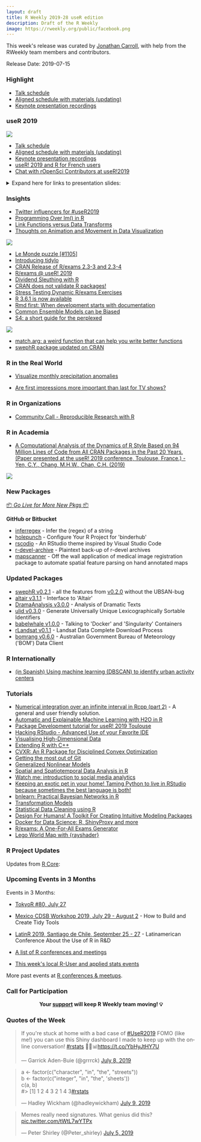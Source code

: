 ```yaml
---
layout: draft
title: R Weekly 2019-28 useR edition
description: Draft of the R Weekly
image: https://rweekly.org/public/facebook.png
---
```


This week's release was curated by [Jonathan Carroll](https://twitter.com/carroll_jono), with help from the RWeekly team members and contributors.

Release Date: 2019-07-15

###  Highlight

+ [Talk schedule](http://www.user2019.fr/talk_schedule/)
+ [Aligned schedule with materials (updating)](https://github.com/sowla/useR2019-materials)
+ [Keynote presentation recordings](https://www.youtube.com/channel/UC_R5smHVXRYGhZYDJsnXTwg/search?query=user2019)

### useR 2019

![](https://raw.githubusercontent.com/rweekly/image/master/2019-07-15/user2019.png)

+ [Talk schedule](http://www.user2019.fr/talk_schedule/)
+ [Aligned schedule with materials (updating)](https://github.com/sowla/useR2019-materials)
+ [Keynote presentation recordings](https://www.youtube.com/channel/UC_R5smHVXRYGhZYDJsnXTwg/search?query=user2019)
+ [useR! 2019 and R for French users](https://f.briatte.org/r/user-2019-and-r-for-french-users)
+ [Chat with rOpenSci Contributors at useR!2019](https://ropensci.org/blog/2019/07/08/user2019/)

<details>
<p><summary> Expand here for links to presentation slides: </summary></p>
<p>The following is a non-comprehensive list of useR2019 presentation slides in no particular order:</p>
<ul>
<li><a href="https://github.com/jules32/useR-2019-keynote?files=1">R for better science in less time</a></li>
<li><a href="https://github.com/jcheng5/shinymeta-user2019-talk">Shiny’s Holy Grail: Interactivity with reproducibility</a></li>
<li><a href="https://github.com/statnmap/prez/blob/master/2019-07_useR_Toulouse.pdf">The “Rmd first” method: when projects start with documentation</a></li>
<li><a href="https://lacion.rbind.io/talk/2019_user/">Insights from the recent R community development and growth in Latin America</a></li>
<li><a href="https://docs.google.com/presentation/d/1yjEideF-YcNerme6O-GQ3ZSAJQ51ZpBdAZTYpeYx8AY/edit#slide=id.p">Reproducible data science to inform outbreak response</a></li>
<li><a href="https://github.com/mlr-org/mlr-outreach/blob/master/2019_useR/mlr3-useR-2019.pdf">mlr3: Modern machine learning in RModern machine learning in R</a></li>
<li><a href="https://github.com/mlr-org/mlr-outreach/blob/master/2019_useR/mlr3pipelines-useR-2019.pdf">mlr3pipelines: Machine Learning Pipelines as Graphs</a></li>
<li><a href="https://speakerdeck.com/lionelhenry/reusing-tidyverse-code">Reusing Tidyverse code</a></li>
<li><a href="https://speakerdeck.com/davisvaughan/user-2019-rray">Rethinking Arrays in R</a></li>
<li><a href="https://rcarto.github.io/user2019/#1">Thematic Maps with cartography</a></li>
<li><a href="https://cderv.gitlab.io/user2019-crrri/#1">Headless Chrome Automation with R: About the crrri package</a></li>
<li><a href="https://uschilaa.github.io/useR2019/#1">Visualising high-dimensional data: New developments of the tourr package using Shiny and plotly</a></li>
<li><a href="https://github.com/wittmaan/UseR2019/blob/master/slides/slides_wittmann_20190619.pdf">Visualizing Huge Amounts of Fleet Data using Shiny and Leaflet</a></li>
<li><a href="https://eeecon.uibk.ac.at/~zeileis/papers/useR-2019.pdf">colorspace: A Toolbox for Manipulating and Assessing Color Palettes</a></li>
<li><a href="https://vegawidget.rbind.io/posts/2019-07-10-user-2019-presentation/">vegawidget: Composing and Rendering Interactive Vega(-Lite) Charts</a></li>
<li><a href="https://github.com/jtrecenti/slides/blob/master/20190620_auth0/index.pdf">auth0: Secure authentication in Shiny Apps</a></li>
<li><a href="https://speakerdeck.com/czeildi/ropsec-a-package-for-easing-operations-security-for-the-r-user">{ropsec: a package for easing operations security for the R user}</a></li>
<li><a href="https://antuki.github.io/slides/20190710_userToulouse/20190710_userToulouse.html#1">Dealing with the change of administrative divisions over time with R</a></li>
<li><a href="https://docs.google.com/presentation/d/e/2PACX-1vT46Ht1ytAUxiX40Lw-viuX7Du15VtkB8UXLhwE8RwBIi1k-AuFhLEzZEPlVbOKt43ifMD5MCZOAhh5/pub?start=false&amp;loop=false&amp;delayms=60000&amp;slide=id.p">How a non-profit uses R in its daily operations</a></li>
<li><a href="https://aqlt.github.io/slides/2019%20-%2007%20-%20useR!%202019/rjdemetra.pdf">RJDemetra: an R interface to JDemetra+</a></li>
<li><a href="https://github.com/Shelmith-Kariuki/Presentations/blob/master/AfricaR_UseR!2019.pdf">AfricaR Initiative</a></li>
<li><a href="https://federicomarini.github.io/useR2019/#1">iSEE: interactive and reproducible exploration and visualization of genomics data</a></li>
<li><a href="https://speakerdeck.com/romainfrancois/n-cool-number-dplyr-things">n() cool #dplyr things</a></li>
<li><a href="https://github.com/h2oai/h2o-meetups/blob/master/2019_07_11_UseR_Toulouse_AutoMLBenchmark/automl_benchmarking_UseR_july2019.pdf">Building and BenchmarkingAutoML Systems</a></li>
<li><a href="https://github.com/jennybc/2019-07_useR-toulouse-usethis/blob/master/DRY-out-workflow-usethis.pdf">DRY out your workflow with usethis</a></li>
<li><a href="https://geocompr.github.io/user_19/presentation/#1">How to win friends &amp; write an open-source book</a></li>
<li><a href="https://robjhyndman.com/seminars/isf-feasts/">A feast of time series tools</a></li>
<li><a href="https://sarahromanes.github.io/talks/useR2019/index.html#1">multiDA and genDA Discriminant Analysis Methods for Large Scale and Complex Datasets</a></li>
<li><a href="https://github.com/revodavid/RMLops/blob/master/user2019slides.pdf">A DevOps process for deploying R to production</a></li>
<li><a href="https://frie.codes/user2019_slides/#1">Authentication and authorization in plumber with the sealr package</a></li>
<li><a href="https://speakerdeck.com/jimhester/vroom">vroom: life’s too short to read slow</a></li>
<li><a href="https://github.com/dmi3kno/user19-polite/blob/master/useR19%20-%20polite.pdf">{polite}: Web etiquette for R users</a></li>
<li><a href="https://github.com/ellessenne/rsimsum/blob/master/inst/Talks/ag-useR-2019.pdf">Analysing Results From Monte Carlo Simulation Studies</a></li>
<li><a href="https://docs.google.com/presentation/d/1OeyEBEH9IHXtFtExiXk-JMxLsYWoNtQCRqh2YkpcnkM/mobilepresent?slide=id.p">Advancing data analytics for field epidemiologists using R</a></li>
<li><a href="https://github.com/annennenne/causalDisco/tree/master/slides">Discovering the cause: Tools for structure learning in R</a></li>
<li><a href="https://docs.google.com/presentation/d/e/2PACX-1vQnSGdSu3iSrVTZadiuOEXXrnikX7qS_A4NBHDbNxVMojPy69zu_dLwWH5pjAb1chY4Jz5n74y72Q4z/pub?start=false&amp;loop=false&amp;delayms=3000&amp;slide=id.p">How Bioconductor advances science and contributes to R</a></li>
<li><a href="https://speakerdeck.com/colinfay/contributing-to-the-r-ecosystem">Contributing to the R ecosystem: where should I start?</a></li>
<li><a href="http://datavis.ca/papers/useR2019-2x2.pdf">Visualizing multivariate linear models in R</a></li>
<li><a href="https://github.com/rundel/Presentations/blob/master/UseR2019/UseR2019.pdf">ghclassan: R package for managing classes with GitHub</a></li>
<li><a href="https://docs.google.com/presentation/d/1Lv5_IBi_PXbtp8FbA8-qBI0PwJAvPlP9OZ-6t6l6gwM/edit#slide=id.p">Get up to speed with Bayesian data analysis in R</a></li>
<li><a href="https://frdvnw.gitlab.io/user2019/">Visualisation of open-ended interviews through qualitative coding and cognitive mapping</a></li>
<li><a href="http://juliejosse.com/wp-content/uploads/2019/07/useRjosse_2019.pdf">A missing value tour in R</a></li>
<li><a href="https://speakerdeck.com/kellobri/art-of-the-feature-toggle">Art of the Feature Toggle: Patterns for maintaining and improving Shiny applications over time</a></li>
<li><a href="https://github.com/mrsensible/user2019">Bridging agent-based modelling and R with nlrx: simulating pedestrian’s long-term exposure to air pollution</a></li>
<li><a href="https://gdevailly.github.io/devailly_perepigenomics_useR2019/devailly_PEREpigenomics_useR.html#1">PEREpigenomics: a shiny app to visualize Roadmap Epigenomics data</a></li>
<li><a href="https://www.beautiful.ai/player/-LjSuALfOEI8eYcGj_SD/diskframe-useR-2019">You don’t need Spark for this - larger-than-RAM data manipulation with disk.frame</a></li>
<li><a href="https://github.com/isteves/ds-puzzles">Teaching data science with puzzles</a></li>
<li><a href="https://speakerdeck.com/minecr/data-science-in-a-box">Data Science in a Box</a></li>
<li><a href="https://www.slideshare.net/RuanPearceAuthers/data-for-all-empowering-teams-with-scalable-shiny-applications-user-2019">Data for all: Empowering teams with scalable Shiny application</a></li>
<li><a href="https://scotttalks.info/user-http/#/intro">HTTP Requests For R Users and Package Developers</a></li>
<li><a href="https://github.com/edwindj/sdcSpatial/raw/master/useR2019/presentation.pdf">Creating privacy protecting density maps: sdcSpatial</a></li>
<li><a href="https://mangothecat.github.io/goodpractice/index.html">goodpractice - A Tool for Good Package Development</a></li>
<li><a href="https://slides.mitchelloharawild.com/user2019/">Flexible futures for fable functionality</a></li>
<li><a href="http://ikosmidis.com/files/ikosmidis_cranly_user2019/">Making sense of CRAN: Package and collaboration networks</a></li>
<li><a href="https://www.jottr.org/2019/07/12/future-user2019-slides/">Future: Simple Parallel and Distributed Processing in R</a></li>
<li><a href="https://github.com/gaborcsardi/pak-talk">pak – a fresh approach to package installation</a></li>
<li><a href="https://docs.google.com/presentation/d/1jfo_CvTmLf-PtKq2uS5-biklXJRe5hVnhzUjtWTQI3Y/edit#slide=id.gc6f919934_0_0">R4DS Online Learning Community: How can we help?</a></li>
<li><a href="https://www.jumpingrivers.com/t/2019-user-security/#1">Security and R: It’s secure - we’re the problem</a></li>
<li><a href="https://richfitz.github.io/files/fitzjohn-odin.pdf">Describing and solving differential equations with a new domain specific language, odin</a></li>
<li><a href="https://raw.githubusercontent.com/wiki/Rdatatable/data.table/talks/useR2019_Arun.pdf">The #rdatatable package for fast, flexible and memory efficient data wrangling</a></li>
</ul>
</details>

### Insights

+ [Twitter influencers for #useR2019](https://johnguerra.co/viz/influentials/story/?hashtag=useR2019)
+ [Programming Over lm() in R](http://www.win-vector.com/blog/2019/07/programming-over-lm-in-r/)
+ [Link Functions versus Data Transforms](http://www.win-vector.com/blog/2019/07/link-functions-versus-data-transforms/)
+ [Thoughts on Animation and Movement in Data Visualization](http://daranzolin.github.io/2019-07-07-animation-thoughts/)

![](https://raw.githubusercontent.com/rweekly/image/master/2019-07-15/d3rain.gif)

+ [Le Monde puzzle [#1105]](https://xianblog.wordpress.com/2019/07/08/le-monde-puzzle-1105/)
+ [Introducing tidylo](https://juliasilge.com/blog/introducing-tidylo/)
+ [CRAN Release of R/exams 2.3-3 and 2.3-4](http://www.R-exams.org/general/cran_release_234/)
+ [R/exams @ useR! 2019](http://www.R-exams.org/general/user2019/)
+ [Dividend Sleuthing with R](https://rviews.rstudio.com/2019/07/09/dividend-sleuthing-with-r/)
+ [CRAN does not validate R packages!](https://xianblog.wordpress.com/2019/07/10/cran-does-not-validate-r-packages/)
+ [Stress Testing Dynamic R/exams Exercises](http://www.R-exams.org/tutorials/stresstest/)
+ [R 3.6.1 is now available](https://blog.revolutionanalytics.com/2019/07/r-361-is-now-available.html)
+ [Rmd first: When development starts with documentation](https://rtask.thinkr.fr/blog/rmd-first-when-development-starts-with-documentation/)
+ [Common Ensemble Models can be Biased](http://www.win-vector.com/blog/2019/07/common-ensemble-models-can-be-biased/)
+ [S4: a short guide for the perplexed](https://stuartlee.org/post/content/post/2019-07-09-s4-a-short-guide-for-perplexed/)

![](https://raw.githubusercontent.com/rweekly/image/master/2019-07-15/turtle.gif)

+ [match.arg: a weird function that can help you write better functions](https://alistaire.rbind.io/blog/match.arg/)
+ [swephR package updated on CRAN ](https://stubner.me/2019/07/swephr-v0-2-0/)

### R in the Real World

+ [Visualize monthly precipitation anomalies](https://dominicroye.github.io/en/2019/visualize-monthly-precipitation-anomalies/)

+ [Are first impressions more important than last for TV shows?](http://www.nathancunn.com/2019-07-12-last-impressions/)

###  R in Organizations

+ [Community Call - Reproducible Research with R](https://ropensci.org/blog/2019/07/11/commcall-jul2019/)

###  R in Academia

+ [A Computational Analysis of the Dynamics of R Style Based on 94 Million Lines of Code from All CRAN Packages in the Past 20 Years. (Paper presented at the useR! 2019 conference, Toulouse, France.) - Yen, C.Y., Chang, M.H.W., Chan, C.H. (2019)](https://github.com/chainsawriot/rstyle)

![](https://raw.githubusercontent.com/rweekly/image/master/2019-07-15/styledifferences.png)


###  New Packages

<p class="added-hostname"><a href="https://rweekly.org/live" target="_blank" class="externalLink">📦 <i>Go Live for More New Pkgs</i> 📦</a></p>

**GitHub or Bitbucket**

+ [inferregex](https://github.com/daranzolin/inferregex) - Infer the (regex) of a string
+ [holepunch](https://karthik.github.io/holepunch/) - Configure Your R Project for 'binderhub'
+ [rscodio](https://github.com/anthonynorth/rscodeio) - An RStudio theme inspired by Visual Studio Code
+ [r-devel-archive](https://github.com/MichaelChirico/r-devel-archive) - Plaintext back-up of r-devel archives
+ [mapscanner](https://github.com/mpadge/mapscanner) - Off the wall application of medical image registration package to automate spatial feature parsing on hand annotated maps


### Updated Packages

+ [swephR v0.2.1](https://stubner.me/2019/07/swephr-v0-2-1/) - all the features from [v0.2.0](https://stubner.me/2019/07/swephr-v0-2-0/) without the UBSAN-bug
+ [altair v3.1.1](https://cran.r-project.org/package=altair) - Interface to 'Altair'
+ [DramaAnalysis v3.0.0](https://cran.r-project.org/package=DramaAnalysis) - Analysis of Dramatic Texts
+ [ulid v0.3.0](https://cran.r-project.org/package=ulid) - Generate Universally Unique Lexicographically Sortable Identifiers
+ [babelwhale v1.0.0](https://cran.r-project.org/package=babelwhale) - Talking to 'Docker' and 'Singularity' Containers
+ [rLandsat v0.1.1](https://cran.r-project.org/package=rLandsat) - Landsat Data Complete Download Process
+ [bomrang v0.6.0](https://cran.r-project.org/web/packages/bomrang/index.html) - Australian Government Bureau of Meteorology ('BOM') Data Client


### R Internationally

+ [(in Spanish) Using machine learning (DBSCAN) to identify urban activity centers](https://bitsandbricks.github.io/post/dbscan-machine-learning-para-detectar-centros-de-actividad-urbana/)

###  Tutorials

+ [Numerical integration over an infinite interval in Rcpp (part 2)](https://stubner.me/2019/07/numerical-integration-in-rcpp-part-2/) - A general and user friendly solution. 
+ [Automatic and Explainable Machine Learning with H2O in R](https://github.com/woobe/useR2019_h2o_tutorial)
+ [Package Development tutorial for useR! 2019 Toulouse](https://github.com/jennybc/pkg-dev-tutorial)
+ [Hacking RStudio - Advanced Use of your Favorite IDE](https://github.com/ColinFay/user2019workshop)
+ [Visualising High-Dimensional Data](https://github.com/dicook/useR2019_highd_vis)
+ [Extending R with C++](http://dirk.eddelbuettel.com/papers/useR2019_rcpp_tutorial.pdf)
+ [CVXR: An R Package for Disciplined Convex Optimization](https://github.com/bnaras/cvxr_tutorial)
+ [Getting the most out of Git](https://www.jumpingrivers.com/t/2019-user-git/)
+ [Generalized Nonlinear Models](https://github.com/hturner/gnm-half-day-course)
+ [Spatial and Spatiotemporal Data Analysis in R](https://github.com/edzer/User2019)
+ [Watch me: introduction to social media analytics](https://github.com/mariaprokofieva/useR2019_tutorial)
+ [Keeping an exotic pet in your home! Taming Python to live in RStudio because sometimes the best language is both!](https://github.com/3mmaRand/useR2019_tutorial)
+ [bnlearn: Practical Bayesian Networks in R](http://www.bnlearn.com/examples/conf-useR19.tar.gz)
+ [Transformation Models](http://ctm.r-forge.r-project.org/docs/useR2019_transformation_models.zip)
+ [Statistical Data Cleaning using R](https://github.com/data-cleaning/useR2019_tutorial)
+ [Design For Humans! A Toolkit For Creating Intuitive Modeling Packages](https://github.com/DavisVaughan/2019-useR-workshop-design-for-humans)
+ [Docker for Data Science: R, ShinyProxy and more](https://github.com/openanalytics/useR-2019-docker-for-data-science)
+ [R/exams: A One-For-All Exams Generator](http://www.r-exams.org/general/user2019/)
+ [Lego World Map with {rayshader}](https://arthurwelle.github.io/RayshaderWalkthrough/index.html)

<!--<div class="post-more-begin></div><div class="post-more-end"></div>-->

###  R Project Updates

Updates from [R Core](http://developer.r-project.org/blosxom.cgi/R-devel/NEWS):


###  Upcoming Events in 3 Months

Events in 3 Months:

+ [TokyoR #80, July 27](https://tokyor.connpass.com/)

+ [Mexico CDSB Workshop 2019, July 29 - August 2](https://comunidadbioinfo.github.io/post/building-tidy-tools-cdsb-runconf-2019/) - How to Build and Create Tidy Tools

+ [LatinR 2019, Santiago de Chile, September 25 - 27](http://latin-r.com) - Latinamerican Conference About the Use of R in R&D

+ [A list of R conferences and meetings](https://jumpingrivers.github.io/meetingsR/events.html)

+ [This week's local R-User and applied stats events](https://community.rstudio.com/c/irl)


More past events at [R conferences & meetups](https://conf.rweekly.org).


###  Call for Participation

<p class="hide-support added-hostname support-rweekly" style="text-align: center;font-weight: bold;">Your <a class="non-visited externalLink" href="https://www.patreon.com/rweekly" onclick="pas(this)">support</a> will keep R Weekly team moving! 💡</p>

###  Quotes of the Week

<blockquote class="twitter-tweet"><p lang="en" dir="ltr">If you&#39;re stuck at home with a bad case of <a href="https://twitter.com/hashtag/UseR2019?src=hash&amp;ref_src=twsrc%5Etfw">#UseR2019</a> FOMO (like me!) you can use this Shiny dashboard I made to keep up with the online conversation! <a href="https://twitter.com/hashtag/rstats?src=hash&amp;ref_src=twsrc%5Etfw">#rstats</a> 🥐🦄📊<a href="https://t.co/YbHyJtHY7U">https://t.co/YbHyJtHY7U</a></p>&mdash; Garrick Aden-Buie (@grrrck) <a href="https://twitter.com/grrrck/status/1148323716574654464?ref_src=twsrc%5Etfw">July 8, 2019</a></blockquote> <script async src="https://platform.twitter.com/widgets.js" charset="utf-8"></script>

<blockquote class="twitter-tweet"><p lang="en" dir="ltr">a &lt;- factor(c(&quot;character&quot;, &quot;in&quot;, &quot;the&quot;, &quot;streets&quot;))<br>b &lt;- factor(c(&quot;integer&quot;, &quot;in&quot;, &quot;the&quot;, &#39;sheets&#39;))<br>c(a, b)<br>#&gt; [1] 1 2 4 3 2 1 4 3<a href="https://twitter.com/hashtag/rstats?src=hash&amp;ref_src=twsrc%5Etfw">#rstats</a></p>&mdash; Hadley Wickham (@hadleywickham) <a href="https://twitter.com/hadleywickham/status/1148495372530212866?ref_src=twsrc%5Etfw">July 9, 2019</a></blockquote> <script async src="https://platform.twitter.com/widgets.js" charset="utf-8"></script>

<blockquote class="twitter-tweet"><p lang="en" dir="ltr">Memes really need signatures. What genius did this? <a href="https://t.co/tWtL7wYTPx">pic.twitter.com/tWtL7wYTPx</a></p>&mdash; Peter Shirley (@Peter_shirley) <a href="https://twitter.com/Peter_shirley/status/1147273341461356544?ref_src=twsrc%5Etfw">July 5, 2019</a></blockquote> <script async src="https://platform.twitter.com/widgets.js" charset="utf-8"></script>
